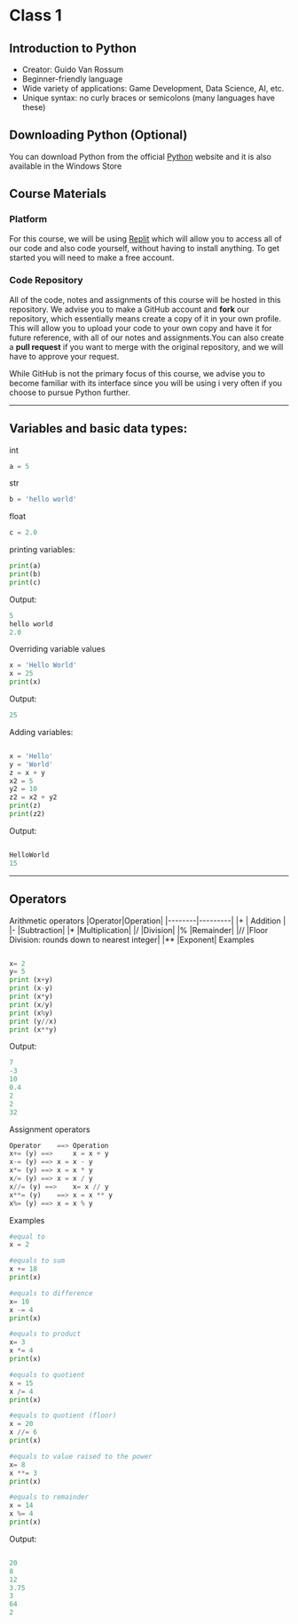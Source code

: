 # Class 1

## Introduction to Python
- Creator: Guido Van Rossum
- Beginner-friendly language
- Wide variety of applications: Game Development, Data Science, AI, etc.
- Unique syntax: no curly braces or semicolons (many languages have these)

## Downloading Python (Optional)
You can download Python from the official [Python](https://python.org) website and it is also available in the Windows Store

## Course Materials

### Platform
For this course, we will be using [Replit](https://replit.com) which will allow you to access all of our code and also code yourself, without having to install anything. To get started you will need to make a free account.

### Code Repository
All of the code, notes and assignments of this course will be hosted in this repository. We advise you to make a GitHub account and **fork** our repository, which essentially means create a copy of it in your own profile. This will allow you to upload your code to your own copy and have it for future reference, with all of our notes and assignments.You can also create a **pull request** if you want to merge with the original repository, and we will have to approve your request.

While GitHub is not the primary focus of this course, we advise you to become familiar with its interface since you will be using i very often if you choose to pursue Python further.

<hr>

## Variables and basic data types:

int
```python
a = 5
```
str
```python
b = 'hello world'
```
float
```python
c = 2.0
```

printing variables:
```python
print(a)
print(b)
print(c)
```
Output:
```python
5
hello world
2.0
```

Overriding variable values
```python
x = 'Hello World'
x = 25
print(x)
```

Output:
```python
25
```

Adding variables:
```python

x = 'Hello'
y = 'World'
z = x + y
x2 = 5
y2 = 10
z2 = x2 + y2
print(z)
print(z2)
```
Output:

```python

HelloWorld
15
```
<hr>

## Operators
Arithmetic operators
|Operator|Operation|
|--------|---------|
|+	| Addition |
|-	|Subtraction|
|*	|Multiplication|
|/	|Division|
|%	|Remainder|
|//	|Floor Division: rounds down to nearest integer|
|**	|Exponent|
Examples
```python

x= 2
y= 5
print (x+y)
print (x-y)
print (x*y)
print (x/y)
print (x%y)
print (y//x)
print (x**y)
```
Output:
```python
7
-3
10
0.4
2
2
32
```
Assignment operators
```python
Operator	==> Operation
x+= (y) ==> 	x = x + y
x-= (y) ==>	x = x - y
x*= (y) ==> x = x * y
x/= (y) ==>	x = x / y
x//= (y) ==>	x= x // y
x**= (y)	==> x = x ** y
x%= (y)	==> x = x % y
```
Examples
```python
#equal to
x = 2

#equals to sum
x += 18
print(x)

#equals to difference
x= 10
x -= 4
print(x)

#equals to product
x= 3
x *= 4
print(x)

#equals to quotient
x = 15
x /= 4
print(x)

#equals to quotient (floor)
x = 20
x //= 6
print(x)

#equals to value raised to the power
x= 8
x **= 3
print(x)

#equals to remainder
x = 14
x %= 4
print(x)
```

Output:
```python

20
8
12
3.75
3
64
2
```
